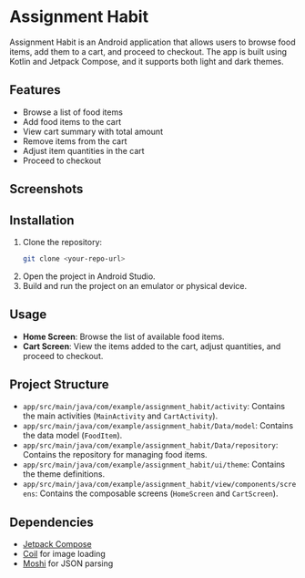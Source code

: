 # Assignment Habit

Assignment Habit is an Android application that allows users to browse food items, add them to a cart, and proceed to checkout. The app is built using Kotlin and Jetpack Compose, and it supports both light and dark themes.

## Features

- Browse a list of food items
- Add food items to the cart
- View cart summary with total amount
- Remove items from the cart
- Adjust item quantities in the cart
- Proceed to checkout

## Screenshots


## Installation

1. Clone the repository:
    ```sh
    git clone <your-repo-url>
    ```
2. Open the project in Android Studio.
3. Build and run the project on an emulator or physical device.

## Usage

- **Home Screen**: Browse the list of available food items.
- **Cart Screen**: View the items added to the cart, adjust quantities, and proceed to checkout.

## Project Structure

- `app/src/main/java/com/example/assignment_habit/activity`: Contains the main activities (`MainActivity` and `CartActivity`).
- `app/src/main/java/com/example/assignment_habit/Data/model`: Contains the data model (`FoodItem`).
- `app/src/main/java/com/example/assignment_habit/Data/repository`: Contains the repository for managing food items.
- `app/src/main/java/com/example/assignment_habit/ui/theme`: Contains the theme definitions.
- `app/src/main/java/com/example/assignment_habit/view/components/screens`: Contains the composable screens (`HomeScreen` and `CartScreen`).

## Dependencies

- [Jetpack Compose](https://developer.android.com/jetpack/compose)
- [Coil](https://coil-kt.github.io/coil/) for image loading
- [Moshi](https://github.com/square/moshi) for JSON parsing
